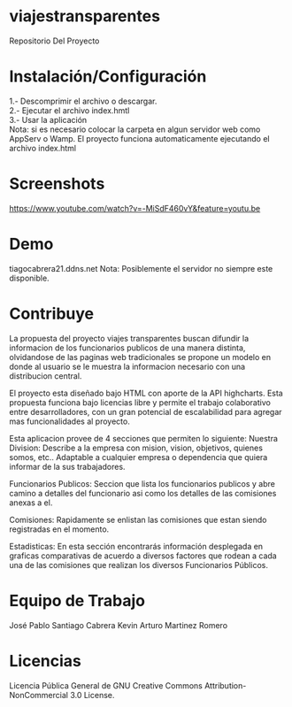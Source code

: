 viajestransparentes
===================

Repositorio Del Proyecto


Instalación/Configuración
===================

1.- Descomprimir el archivo o descargar.<br>
2.- Ejecutar el archivo index.hmtl<br>
3.- Usar la aplicación<br>
Nota: si es necesario colocar la carpeta en algun servidor web como AppServ o Wamp.
El proyecto funciona automaticamente ejecutando el archivo index.html

Screenshots
===================

https://www.youtube.com/watch?v=-MiSdF460vY&feature=youtu.be

Demo
===================

tiagocabrera21.ddns.net
Nota: Posiblemente el servidor no siempre este disponible.


Contribuye
===================

La propuesta del proyecto viajes transparentes buscan difundir la informacion de los funcionarios publicos de una manera distinta, olvidandose de las paginas web tradicionales se propone un modelo en donde al usuario se le muestra la informacion necesario con una distribucion central. 

El proyecto esta diseñado bajo HTML con aporte de la API highcharts. Esta propuesta funciona bajo licencias libre
y permite el trabajo colaborativo entre desarrolladores, con un gran potencial de escalabilidad para agregar mas funcionalidades al proyecto. 

Esta aplicacion provee de 4 secciones que permiten lo siguiente:
Nuestra Division:
  Describe a la empresa con mision, vision, objetivos, quienes somos, etc..
  Adaptable a cualquier empresa o dependencia que quiera informar de la sus trabajadores.
  
Funcionarios Publicos:
  Seccion que lista los funcionarios publicos y abre camino a detalles del funcionario asi como los detalles de las comisiones anexas a el.
  
Comisiones:
  Rapidamente se enlistan las comisiones que estan siendo registradas en el momento.
  
Estadisticas:
En esta sección encontrarás información desplegada en graficas comparativas de acuerdo a diversos factores que rodean a cada una de las comisiones que realizan los diversos Funcionarios Públicos.


Equipo de Trabajo
===================

José Pablo Santiago Cabrera
Kevin Arturo Martinez Romero

Licencias
===================

Licencia Pública General de GNU 
Creative Commons Attribution-NonCommercial 3.0 License. 
